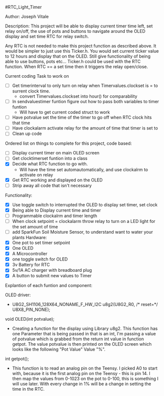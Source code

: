 #RTC_Light_Timer

Author: Joseph Vitale

Description: This project will be able to display current timer time left, set relay on/off, the use of pots and buttons to navigate around the OLED display and set time RTC for relay switch.

 Any RTC is not needed to make this project function as described above. It would be simpler to just use this Ticker.h. You would set current ticker value to 12 hours and display that on the OLED. Still give functionality of being able to use buttons, pots etc... Ticker.h could be used with the RTC function. When RTC == a set time then it triggers the relay open/close.


Current coding Task to work on
- [ ] Get timerinterval to only turn on relay when Timervalues.clockset is = to surrent clock time.
    - convert Timervalues.clockset into hour() for comparability 
- [ ] In sendvaluestimer funtion figure out how to pass both variables to timer funtion 
    - Will have to get current coded struct to work
- [ ] Have potvalue set the time of the timer to go off when RTC clock hits that time
- [ ] Have clockalarm activate relay for the amount of time that timer is set to
- [ ] Clean up code

Ordered list on things to complete for this project, code based:
- [ ] Display current timer on main OLED screen
- [ ] Get clocktimerset funtion into a class 
- [x] Decide what RTC function to go with. 
    - Will have the time set automautomatically, and use clockalrm to activate on relay 
- [x] Get RTC working and displayed on the OLED
- [ ] Strip away all code that isn't necessary 

Functionality:
- [x] Use toggle switch to interrupted the OLED to display set timer, set clock 
- [x] Being able to Display current time and timer
- [ ] Programmable clockalrm and timer length 
- [ ] When clock setpoint = clockalarm throw relay to turn on a LED light for the set amount of time
- [ ] add SparkFun Soil Moisture Sensor, to understand want to water your plants
Hardware:
- [x] One pot to set timer setpoint
- [x] One OLED
- [x] A Microcontroller
- [x] one toggle switch for OLED
- [x] 3v Battery for RTC
- [x] 5v/1A AC charger with breadboard plug
- [x] A button to submit new values to Timer

Explantion of each funtion and component:

OLED driver:
- U8G2_SH1106_128X64_NONAME_F_HW_I2C u8g2(U8G2_R0, /* reset=*/ U8X8_PIN_NONE);


void OLED(int potvalue); 
- Creating a function for the display using Library u8g2. This function has one Parameter that is being passed in that is an int, I'm passing a value of potvalue which is grabbed from the return int value in function getpot. The value potvalue is then printed on the OLED screen which looks like the following "Pot Value" Value "%".

int getpot(); 

- This function is to read an analog pin on the Teensy. I picked A0 to start with, because it is the first analog pin on the Teensy - this is pin 14. I then map the values from 0-1023 on the pot to 0-100, this is something I will use later. With every change in 1% will be a change in setting the time in the RTC. 


